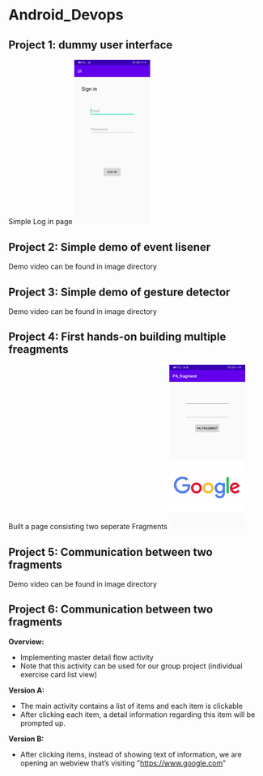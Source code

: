# Android_Devops

<h2>Project 1: dummy user interface</h2>
Simple Log in page
<img src='https://github.com/jeff024/Android_Devops/blob/master/images/Project1_screenshot.jpg' width="150">

<h2>Project 2: Simple demo of event lisener</h2>
Demo video can be found in image directory

<h2>Project 3: Simple demo of gesture detector</h2>
Demo video can be found in image directory

<h2>Project 4: First hands-on building multiple freagments</h2>
Built a page consisting two seperate Fragments
<img src='https://github.com/jeff024/Android_Devops/blob/master/images/Project4_fragment_screenshot.jpg' width="150">

<h2>Project 5: Communication between two fragments</h2>
Demo video can be found in image directory

<h2>Project 6: Communication between two fragments</h2>

<b>Overview:</b>

- Implementing master detail flow activity
- Note that this activity can be used for our group project (individual exercise card list view)

<b>Version A:</b>

- The main activity contains a list of items and each item is clickable
- After clicking each item, a detail information regarding this item will be prompted up.

<b>Version B:</b>

- After clicking items, instead of showing text of information, we are opening an webview that’s visiting "https://www.google.com"
